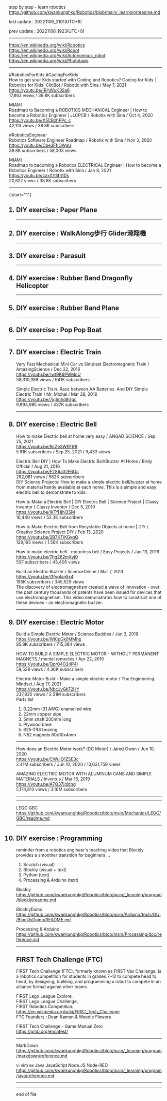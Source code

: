 step by step - learn robotics  
  https://github.com/kwankunghkg/Robotics/blob/main/_learning/readme.md  
  
last update : 20221109_2101(UTC+8)   
  
prev update : 20221108_1923(UTC+8)  
  
---------------------------------------------  
    
  https://en.wikipedia.org/wiki/Robotics  
  https://en.wikipedia.org/wiki/Robot  
  https://en.wikipedia.org/wiki/Autonomous_robot  
  https://en.wikipedia.org/wiki/Phototaxis  
    
---------------------------------------------  
    
#RoboticsForKids #CodingForKids  
How to get your Kids started with Coding and Robotics? Coding for Kids | Robotics for Kids| ClicBot / Robotix with Sina / May 7, 2021   
  https://youtu.be/IRjhWuK3Sa8  
17,863 views  / 38.8K subscribers  
    
MIAMI  
Roadmap to Becoming a ROBOTICS MECHANICAL Engineer | How to become a Robotics Engineer | JLCPCB / Robotix with Sina /  Oct 4, 2020   
  https://youtu.be/X5CBzhPPc_c  
42,113 views  / 38.8K subscribers  
  
#RoboticsEngineer  
Robotics Software Engineer Roadmap / Robotix with Sina /  Nov 3, 2020   
  https://youtu.be/Cbe3FflOWgU  
38.8K subscribers / 58,003 views   
  
MIAMI  
Roadmap to becoming a Robotics ELECTRICAL Engineer | How to become a Robotics Engineer / Robotix with Sina /  Jan 8, 2021   
  https://youtu.be/czxXY8fh1Ds  
20,627 views  / 38.8K subscribers  
  
  
---------------------------------------------  
[diy_count]: 1
{:start="1"}
<ol start="1">
  
## <li> DIY exercise : Paper Plane </li>
  
---------------------------------------------  
  
## <li> DIY exercise : WalkAlong步行 Glider滑翔機 </li>
  
---------------------------------------------  
  
## <li> DIY exercise : Parasuit  </li>
  
---------------------------------------------  
  
## <li> DIY exercise : Rubber Band Dragonfly Helicopter </li>
  
---------------------------------------------  
  
## <li> DIY exercise : Rubber Band Plane </li>
  
---------------------------------------------  
  
## <li> DIY exercise : Pop Pop Boat </li>
  
---------------------------------------------  
  
## <li> DIY exercise : Electric Train </li>
   
Very Fast Mechanical Mini Car vs Simplest Electromagnetic Train / AmazingScience /  Dec 22, 2016   
  https://youtu.be/rwt9K9PWMcU  
38,310,388 views  / 641K subscribers  
  
  
Simple Electric Train. Race between AA Batteries. And DIY Simple Electric Train / Mr. Michal /  Mar 28, 2019   
  https://youtu.be/7jqImhd8Ggc  
9,894,985 views  / 437K subscribers  
  
  
---------------------------------------------  
  
## <li> DIY exercise : Electric Bell </li>
  
How to make Electric bell at home very easy / ANGAD SCIENCE /  Sep 25, 2021   
  https://youtu.be/9cZe3WEFtf8  
5.61K subscribers / Sep 25, 2021  / 9,433 views   
  
Electric Bell DIY | How To Make Electric Bell/Buzzer At Home / Birdy Official /  Aug 21, 2016  
  https://youtu.be/E2S6a32E6Oc  
262,081 views  / 582K subscribers  
DIY Science Projects: How to make a simple electric bell/buzzer at home from material handy available at each home.  This is a simple and easy electric bell to demonstrate to kids.  
  
How to Make a Electric Bell | DIY Electric Bell | Science Project | Classy Inventor / Classy Inventor /  Dec 5, 2019   
  https://youtu.be/lKTfHjhI3SM  
16,440 views  / 52.3K subscribers  
  
How to Make Electric Bell from Recyclable Objects at home | DIY / Creative Science Project DIY /  Feb 13, 2020   
  https://youtu.be/2B7KTiKGvqQ  
129,195 views  / 1.56K subscribers  
  
How to make electric bell - motorless bell / Easy Projects /  Jun 13, 2016   
  https://youtu.be/7hg262mXyj0  
507 subscribers / 43,406 views   
  
Build an Electric Buzzer / ScienceOnline /  Mar 7, 2013  
  https://youtu.be/j3fvpIan5x4  
195K subscribers / 345,529 views   
The discovery of electromagnetism created a wave of innovation - over the past century thousands of patents have been issued for devices that use electromagnetism. This video demonstrates how to construct one of these devices - an electromagnetic buzzer.  
    
---------------------------------------------  
  
## <li> DIY exercise : Electric Motor </li>
  
Build a Simple Electric Motor / Science Buddies /  Jun 3, 2019   
  https://youtu.be/WI0pGk0MMhg  
95.8K subscribers / 715,384 views   
  
HOW TO BUILD A SIMPLE ELECTRIC MOTOR - WITHOUT PERMANENT MAGNETS / mental remedies /  Apr 22, 2019   
  https://youtu.be/Qpr04O24P4I  
58,528 views  / 4.36K subscribers  
  
Electric Motor Build - Make a simple electric motor / The Engineering Mindset / Aug 17, 2021   
  https://youtu.be/NbcJvGk72HY  
237,820 views  / 2.51M subscribers  
Parts list  
1. 0.22mm (31 AWG) enamelled wire  
1. 22mm copper pipe  
1. 5mm shaft 200mm long  
1. Plywood base  
1. 625-2RS bearing  
1. N52 magnets 60x10x4mm  
    
---------------------------------------------  
    
How does an Electric Motor work? (DC Motor) / Jared Owen /  Jun 10, 2020   
https://youtu.be/CWulQ1ZSE3c  
2.41M subscribers / Jun 10, 2020  / 13,631,758 views   
    
AMAZING ELECTRIC MOTOR WITH ALUMINUM CANS AND SIMPLE MATERIALS / Inventus / Mar 16, 2019   
https://youtu.be/A7Q37jqIdng  
5,174,810 views  / 3.16M subscribers  
    
---------------------------------------------  
  
  
  
---------------------------------------------  
  
LEGO GBC  
  https://github.com/kwankunghkg/Robotics/blob/main/Mechanics/LEGO/GBC/readme.md  
  
---------------------------------------------  
  
## <li> DIY exercise : Programming </li>
  
reminder from a robotics engineer's teaching video that Blockly provides a smoother transition for beginners ...  
  
1. Scratch (visual)  
1. Blockly (visual + text)  
1. Python (text)  
1. Processing & Arduino (text)  
  
  
Blockly  
  https://github.com/kwankunghkg/Robotics/blob/main/_learning/program/blockly/readme.md  
  
BlocklyDuino  
  https://github.com/kwankunghkg/Robotics/blob/main/Arduino/tools/GUI/BlocklyDuino/README.md  
  
Processing & Arduino  
  https://github.com/kwankunghkg/Robotics/blob/main/Processing/doc/reference.md  
  
---------------------------------------------  
  
## FIRST Tech Challenge (FTC)

FIRST Tech Challenge (FTC), formerly known as FIRST Vex Challenge, is a robotics competition for students in grades 7–12 to compete head to head, by designing, building, and programming a robot to compete in an alliance format against other teams.  
  
FIRST Lego League Explore,   
FIRST Lego League Challenge,   
FIRST Robotics Competition.  
  https://en.wikipedia.org/wiki/FIRST_Tech_Challenge  
FTC Founders : Dean Kamen & Woodie Flowers  
  
FIRST Tech Challenge - Game Manual Zero  
  https://gm0.org/en/latest/  
  
  
---------------------------------------------  
  
MarkDown  
  https://github.com/kwankunghkg/Robotics/blob/main/_learning/program/markdown/reference.md  
  
vi vim ex  Java JavaScript  Node.JS Node-RED  
  https://github.com/kwankunghkg/Robotics/blob/main/_learning/program/java/reference.md  

---------------------------------------------  
  
---------------------------------------------  
end of file
</ol>

